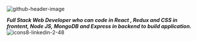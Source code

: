 ![github-header-image](https://user-images.githubusercontent.com/103952018/191162356-9f847128-2b8d-4567-8748-b25ce573f199.png)

***Full Stack Web Developer who can code in React , Redux and CSS in frontent, Node JS, MongoDB and Express in backend to build application.***
![icons8-linkedin-2-48](https://user-images.githubusercontent.com/103952018/191163080-c01a8df7-3aa4-422b-bbde-c86779b9544a.png)


<!--
**arulxavierax/arulxavierax** is a ✨ _special_ ✨ repository because its `README.md` (this file) appears on your GitHub profile.

Here are some ideas to get you started:

- 🔭 I’m currently working on ...
- 🌱 I’m currently learning ...
- 👯 I’m looking to collaborate on ...
- 🤔 I’m looking for help with ...
- 💬 Ask me about ...
- 📫 How to reach me: ...
- 😄 Pronouns: ...
- ⚡ Fun fact: ...
-->
